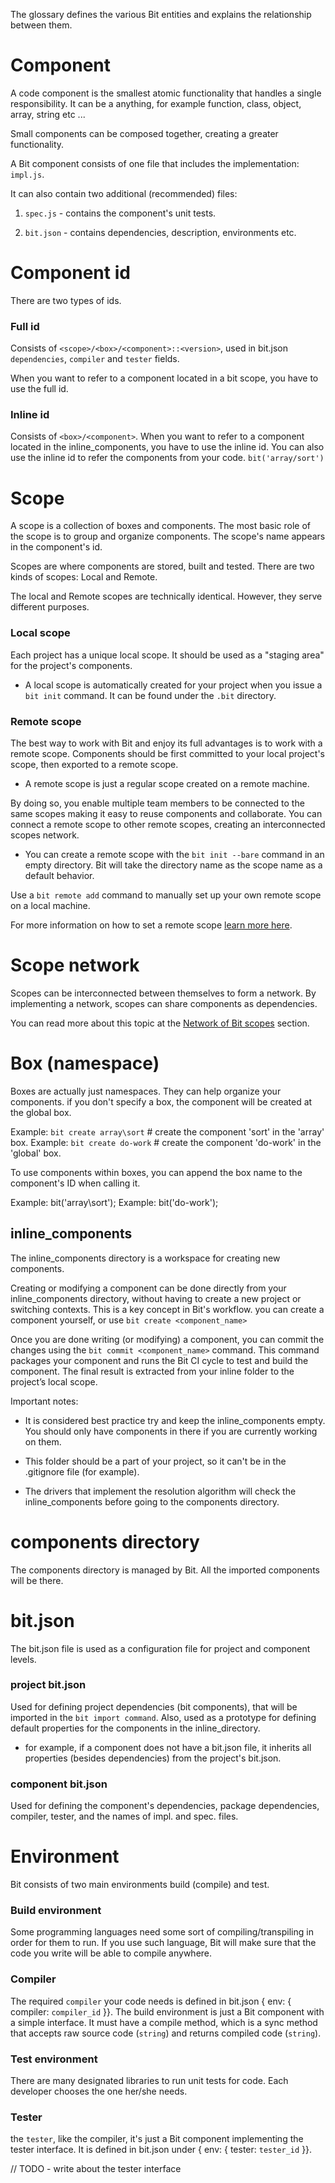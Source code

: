 
The glossary defines the various Bit entities and explains the relationship between them.

# Component

A code component is the smallest atomic functionality that handles a single responsibility.
It can be a anything, for example function, class, object, array, string etc ...

Small components can be composed together, creating a greater functionality.

A Bit component consists of one file that includes the implementation: `impl.js`.

It can also contain two additional (recommended) files:

1. `spec.js` - contains the component's unit tests.

1. `bit.json` - contains dependencies, description, environments etc.

# Component id

There are two types of ids.

### Full id

Consists of `<scope>/<box>/<component>::<version>`, used in bit.json `dependencies`, `compiler` and `tester` fields.

When you want to refer to a component located in a bit scope, you have to use the full id.

### Inline id

Consists of `<box>/<component>`.
When you want to refer to a component located in the inline_components, you have to use the inline id.
You can also use the inline id to refer the components from your code. `bit('array/sort')`

# Scope

A scope is a collection of boxes and components. The most basic role of the scope is to group and organize components. The scope's name appears in the component's id.

Scopes are where components are stored, built and tested.
There are two kinds of scopes: Local and Remote.

The local and Remote scopes are technically identical.
However, they serve different purposes.

### Local scope

Each project has a unique local scope. It should be used as a "staging area" for the project's components.

- A local scope is automatically created for your project when you issue a `bit init` command. It can be found under the `.bit` directory.

### Remote scope

The best way to work with Bit and enjoy its full advantages is to work with a remote scope.
Components should be first committed to your local project's scope, then exported to a remote scope.

- A remote scope is just a regular scope created on a remote machine.

By doing so, you enable multiple team members to be connected to the same scopes making it easy to reuse components and collaborate. You can connect a remote scope to other remote scopes, creating an interconnected scopes network.

- You can create a remote scope with the `bit init --bare` command in an empty directory. Bit will take the directory name as the scope name as a default behavior.

Use a `bit remote add` command to manually set up your own remote scope on a local machine.

For more information on how to set a remote scope [learn more here](Getting-Started#setting-a-bit-scope).

# Scope network

Scopes can be interconnected between themselves to form a network.
By implementing a network, scopes can share components as dependencies.

You can read more about this topic at the [Network of Bit scopes](Advanced#bits-distributed-network) section.

# Box (namespace)

Boxes are actually just namespaces. They can help organize your components.
if you don't specify a box, the component will be created at the global box.

Example: `bit create array\sort` # create the component 'sort' in the 'array' box.
Example: `bit create do-work` # create the component 'do-work' in the 'global' box.

To use components within boxes, you can append the box name to the component's ID when calling it.

Example: bit('array\sort');
Example: bit('do-work');

## inline_components

The inline_components directory is a workspace for creating new components.

Creating or modifying a component can be done directly from your inline_components directory, without having to create a new project or switching contexts. This is a key concept in Bit's workflow.
you can create a component yourself, or use `bit create <component_name>`

Once you are done writing (or modifying) a component, you can commit the changes using the `bit commit <component_name>` command. This command packages your component and runs the Bit CI cycle to test and build the component. The final result is extracted from your inline folder to the project’s local scope.

Important notes:

- It is considered best practice try and keep the inline_components empty. You should only have components in there if you are currently working on them.

- This folder should be a part of your project, so it can't be in the .gitignore file (for example).

- The drivers that implement the resolution algorithm will check the inline_components before going to the components directory.

# components directory

The components directory is managed by Bit. All the imported components will be there.

# bit.json

The bit.json file is used as a configuration file for project and component levels.

### project bit.json

Used for defining project dependencies (bit components), that will be imported in the `bit import command`.
Also, used as a prototype for defining default properties for the components in the inline_directory.

- for example, if a component does not have a bit.json file, it inherits all properties (besides dependencies) from the project's bit.json.

### component bit.json

Used for defining the component's dependencies, package dependencies, compiler, tester, and the names of impl. and spec. files.

# Environment

Bit consists of two main environments build (compile) and test.

### Build environment

Some programming languages need some sort of compiling/transpiling in order for them to run. If you use such language, Bit will make sure that the code you write will be able to compile anywhere.

### Compiler

The required `compiler` your code needs is defined in bit.json { env: { compiler: `compiler_id` }}.
The build environment is just a Bit component with a simple interface. It must have a compile method, which is a sync method that accepts raw source code (`string`) and returns compiled code (`string`).

### Test environment

There are many designated libraries to run unit tests for code. Each developer chooses the one her/she needs.

### Tester

the `tester`, like the compiler, it's just a Bit component implementing the tester interface. It is defined in bit.json under { env: { tester: `tester_id` }}.

// TODO - write about the tester interface